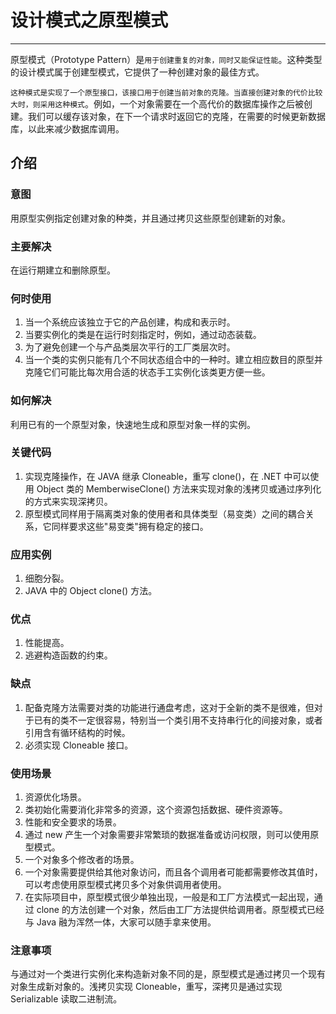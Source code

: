 # 设计模式之原型模式

----

原型模式（Prototype Pattern）是`用于创建重复的对象，同时又能保证性能`。这种类型的设计模式属于创建型模式，它提供了一种创建对象的最佳方式。

`这种模式是实现了一个原型接口，该接口用于创建当前对象的克隆。当直接创建对象的代价比较大时，则采用这种模式`。例如，一个对象需要在一个高代价的数据库操作之后被创建。我们可以缓存该对象，在下一个请求时返回它的克隆，在需要的时候更新数据库，以此来减少数据库调用。

## 介绍

### 意图

用原型实例指定创建对象的种类，并且通过拷贝这些原型创建新的对象。

### 主要解决

在运行期建立和删除原型。

### 何时使用

1.  当一个系统应该独立于它的产品创建，构成和表示时。
2.  当要实例化的类是在运行时刻指定时，例如，通过动态装载。
3.  为了避免创建一个与产品类层次平行的工厂类层次时。
4.  当一个类的实例只能有几个不同状态组合中的一种时。建立相应数目的原型并克隆它们可能比每次用合适的状态手工实例化该类更方便一些。

### 如何解决

利用已有的一个原型对象，快速地生成和原型对象一样的实例。

### 关键代码

1.  实现克隆操作，在 JAVA 继承 Cloneable，重写 clone()，在 .NET 中可以使用 Object 类的 MemberwiseClone() 方法来实现对象的浅拷贝或通过序列化的方式来实现深拷贝。
2.  原型模式同样用于隔离类对象的使用者和具体类型（易变类）之间的耦合关系，它同样要求这些"易变类"拥有稳定的接口。

### 应用实例

1.  细胞分裂。
2.  JAVA 中的 Object clone() 方法。

### 优点

1.  性能提高。
2.  逃避构造函数的约束。

### 缺点

1.  配备克隆方法需要对类的功能进行通盘考虑，这对于全新的类不是很难，但对于已有的类不一定很容易，特别当一个类引用不支持串行化的间接对象，或者引用含有循环结构的时候。
2.  必须实现 Cloneable 接口。

### 使用场景

1.  资源优化场景。
2.  类初始化需要消化非常多的资源，这个资源包括数据、硬件资源等。
3.  性能和安全要求的场景。
4.  通过 new 产生一个对象需要非常繁琐的数据准备或访问权限，则可以使用原型模式。
5.  一个对象多个修改者的场景。
6.  一个对象需要提供给其他对象访问，而且各个调用者可能都需要修改其值时，可以考虑使用原型模式拷贝多个对象供调用者使用。
7.  在实际项目中，原型模式很少单独出现，一般是和工厂方法模式一起出现，通过 clone 的方法创建一个对象，然后由工厂方法提供给调用者。原型模式已经与 Java 融为浑然一体，大家可以随手拿来使用。

### 注意事项

与通过对一个类进行实例化来构造新对象不同的是，原型模式是通过拷贝一个现有对象生成新对象的。浅拷贝实现 Cloneable，重写，深拷贝是通过实现 Serializable 读取二进制流。